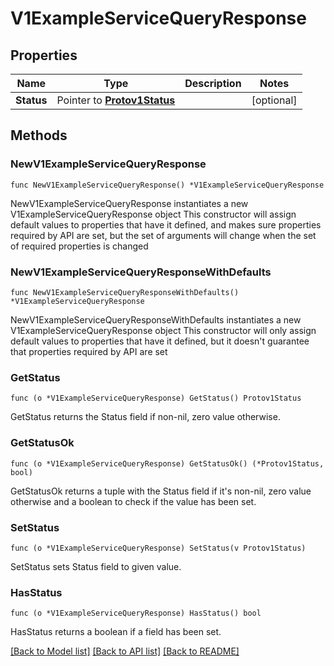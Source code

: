 # V1ExampleServiceQueryResponse

## Properties

Name | Type | Description | Notes
------------ | ------------- | ------------- | -------------
**Status** | Pointer to [**Protov1Status**](Protov1Status.md) |  | [optional] 

## Methods

### NewV1ExampleServiceQueryResponse

`func NewV1ExampleServiceQueryResponse() *V1ExampleServiceQueryResponse`

NewV1ExampleServiceQueryResponse instantiates a new V1ExampleServiceQueryResponse object
This constructor will assign default values to properties that have it defined,
and makes sure properties required by API are set, but the set of arguments
will change when the set of required properties is changed

### NewV1ExampleServiceQueryResponseWithDefaults

`func NewV1ExampleServiceQueryResponseWithDefaults() *V1ExampleServiceQueryResponse`

NewV1ExampleServiceQueryResponseWithDefaults instantiates a new V1ExampleServiceQueryResponse object
This constructor will only assign default values to properties that have it defined,
but it doesn't guarantee that properties required by API are set

### GetStatus

`func (o *V1ExampleServiceQueryResponse) GetStatus() Protov1Status`

GetStatus returns the Status field if non-nil, zero value otherwise.

### GetStatusOk

`func (o *V1ExampleServiceQueryResponse) GetStatusOk() (*Protov1Status, bool)`

GetStatusOk returns a tuple with the Status field if it's non-nil, zero value otherwise
and a boolean to check if the value has been set.

### SetStatus

`func (o *V1ExampleServiceQueryResponse) SetStatus(v Protov1Status)`

SetStatus sets Status field to given value.

### HasStatus

`func (o *V1ExampleServiceQueryResponse) HasStatus() bool`

HasStatus returns a boolean if a field has been set.


[[Back to Model list]](../README.md#documentation-for-models) [[Back to API list]](../README.md#documentation-for-api-endpoints) [[Back to README]](../README.md)


